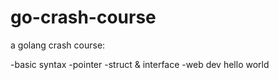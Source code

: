 # go-crash-course
a golang crash course:

-basic syntax
-pointer
-struct & interface
-web dev hello world

